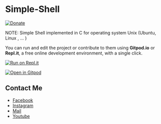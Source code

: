 # Simple-Shell
[![Donate](https://img.shields.io/badge/Donate-PayPal-green.svg)](https://www.paypal.me/conganhhcmus/1)


NOTE: Simple Shell implemented in C for operating system Unix (Ubuntu, Linux , ... )

You can run and edit the project or contribute to them using __Gitpod.io__ or __Repl.it__, a free online development environment, with a single click.

[![Run on Repl.it](https://repl.it/badge/github/conganhhcmus/Simple-Shell)](https://repl.it/github/conganhhcmus/Simple-Shell)

[![Open in Gitpod](https://gitpod.io/button/open-in-gitpod.svg)](https://gitpod.io/#https://github.com/conganhhcmus/Simple-Shell/)


## Contact Me
- [Facebook](https://www.facebook.com/conganhhcmus)
- [Instagram](https://www.instagram.com/conganhhcmus)
- [Mail](mailto:conganhhcmus@gmail.com)
- [Youtube](https://www.youtube.com/channel/UCExh5J_fK931tesMCry6_pw?view_as=subscriber)
